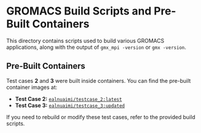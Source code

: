 # GROMACS Build Scripts and Pre-Built Containers  

This directory contains scripts used to build various GROMACS applications, along with the output of `gmx_mpi -version` or `gmx -version`.  

## Pre-Built Containers  

Test cases **2** and **3** were built inside containers. You can find the pre-built container images at:  

- **Test Case 2:** [`ealnuaimi/testcase_2:latest`](https://hub.docker.com/r/ealnuaimi/testcase_2)  
- **Test Case 3:** [`ealnuaimi/testcase_3:updated`](https://hub.docker.com/r/ealnuaimi/testcase_3)  

If you need to rebuild or modify these test cases, refer to the provided build scripts.  

